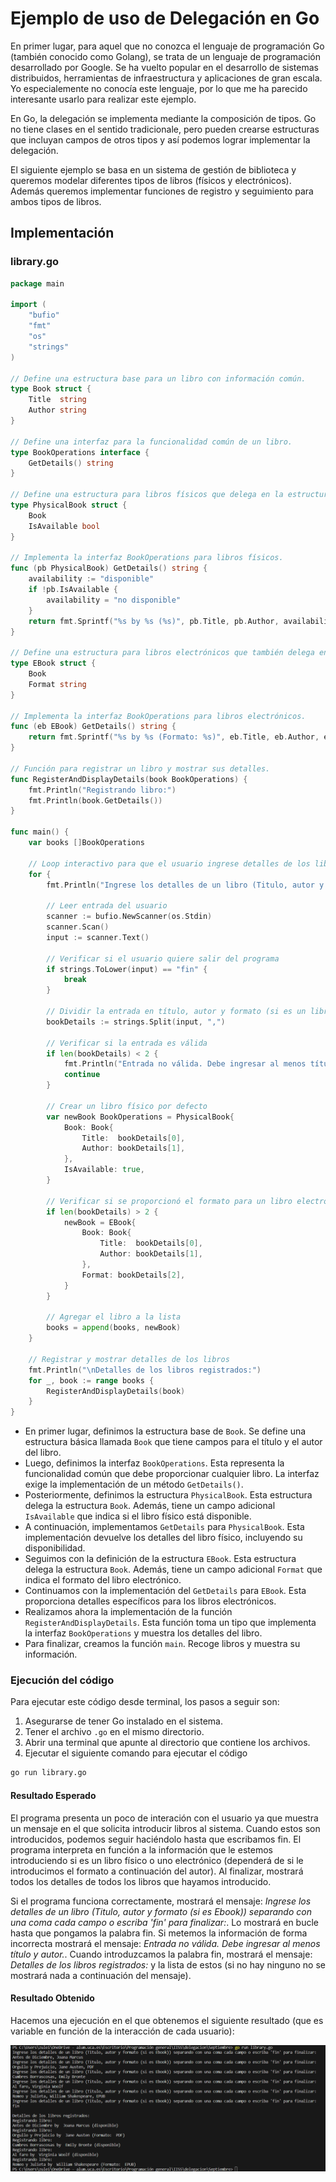 # Ejemplo de uso de Delegación en Go

En primer lugar, para aquel que no conozca el lenguaje de programación Go (también conocido como Golang), se trata de un lenguaje de programación desarrollado por Google. Se ha vuelto popular en el desarrollo de sistemas distribuidos, herramientas de infraestructura y aplicaciones de gran escala. Yo especialemente no conocía este lenguaje, por lo que me ha parecido interesante usarlo para realizar este ejemplo.


En Go, la delegación se implementa mediante la composición de tipos. Go no tiene clases en el sentido tradicionale, pero pueden crearse estructuras que incluyan campos de otros tipos y así podemos lograr implementar la delegación.


El siguiente ejemplo se basa en un sistema de gestión de biblioteca y queremos modelar diferentes tipos de libros (físicos y electrónicos). Además queremos implementar funciones de registro y seguimiento para ambos tipos de libros.


## Implementación

### library.go
```go
package main

import (
	"bufio"
	"fmt"
	"os"
	"strings"
)

// Define una estructura base para un libro con información común.
type Book struct {
	Title  string
	Author string
}

// Define una interfaz para la funcionalidad común de un libro.
type BookOperations interface {
	GetDetails() string
}

// Define una estructura para libros físicos que delega en la estructura base Book.
type PhysicalBook struct {
	Book
	IsAvailable bool
}

// Implementa la interfaz BookOperations para libros físicos.
func (pb PhysicalBook) GetDetails() string {
	availability := "disponible"
	if !pb.IsAvailable {
		availability = "no disponible"
	}
	return fmt.Sprintf("%s by %s (%s)", pb.Title, pb.Author, availability)
}

// Define una estructura para libros electrónicos que también delega en la estructura base Book.
type EBook struct {
	Book
	Format string
}

// Implementa la interfaz BookOperations para libros electrónicos.
func (eb EBook) GetDetails() string {
	return fmt.Sprintf("%s by %s (Formato: %s)", eb.Title, eb.Author, eb.Format)
}

// Función para registrar un libro y mostrar sus detalles.
func RegisterAndDisplayDetails(book BookOperations) {
	fmt.Println("Registrando libro:")
	fmt.Println(book.GetDetails())
}

func main() {
	var books []BookOperations

	// Loop interactivo para que el usuario ingrese detalles de los libros
	for {
		fmt.Println("Ingrese los detalles de un libro (Titulo, autor y formato (si es Ebook)) separando con una coma cada campo o escriba 'fin' para finalizar:")

		// Leer entrada del usuario
		scanner := bufio.NewScanner(os.Stdin)
		scanner.Scan()
		input := scanner.Text()

		// Verificar si el usuario quiere salir del programa
		if strings.ToLower(input) == "fin" {
			break
		}

		// Dividir la entrada en título, autor y formato (si es un libro electrónico)
		bookDetails := strings.Split(input, ",")

		// Verificar si la entrada es válida
		if len(bookDetails) < 2 {
			fmt.Println("Entrada no válida. Debe ingresar al menos título y autor.")
			continue
		}

		// Crear un libro físico por defecto
		var newBook BookOperations = PhysicalBook{
			Book: Book{
				Title:  bookDetails[0],
				Author: bookDetails[1],
			},
			IsAvailable: true,
		}

		// Verificar si se proporcionó el formato para un libro electrónico
		if len(bookDetails) > 2 {
			newBook = EBook{
				Book: Book{
					Title:  bookDetails[0],
					Author: bookDetails[1],
				},
				Format: bookDetails[2],
			}
		}

		// Agregar el libro a la lista
		books = append(books, newBook)
	}

	// Registrar y mostrar detalles de los libros
	fmt.Println("\nDetalles de los libros registrados:")
	for _, book := range books {
		RegisterAndDisplayDetails(book)
	}
}

```


* En primer lugar, definimos la estructura base de `Book`. Se define una estructura básica llamada `Book` que tiene campos para el título y el autor del libro.
* Luego, definimos la interfaz `BookOperations`. Esta representa la funcionalidad común que debe proporcionar cualquier libro. La interfaz exige la implementación de un método `GetDetails()`.
* Posteriormente, definimos la estructura `PhysicalBook`. Esta estructura delega la estructura `Book`. Además, tiene un campo adicional `IsAvailable` que indica si el libro físico está disponible.
* A continuación, implementamos `GetDetails` para `PhysicalBook`. Esta implementación devuelve los detalles del libro físico, incluyendo su disponibilidad.
* Seguimos con la definición de la estructura `EBook`. Esta estructura delega la estructura `Book`. Además, tiene un campo adicional `Format` que indica el formato del libro electrónico.
* Continuamos con la implementación del `GetDetails` para `EBook`. Esta proporciona detalles específicos para los libros electrónicos.
* Realizamos ahora la implementación de la función `RegisterAndDisplayDetails`. Esta función toma un tipo que implementa la interfaz `BookOperations` y muestra los detalles del libro.
* Para finalizar, creamos la función `main`. Recoge libros y muestra su información.


### Ejecución del código
Para ejecutar este código desde terminal, los pasos a seguir son:
1. Asegurarse de tener Go instalado en el sistema.
2. Tener el archivo `.go` en el mismo directorio.
3. Abrir una terminal que apunte al directorio que contiene los archivos.
4. Ejecutar el siguiente comando para ejecutar el código
```bash
go run library.go
```

#### Resultado Esperado

El programa presenta un poco de interación con el usuario ya que muestra un mensaje en el que solicita introducir libros al sistema. Cuando estos son introducidos, podemos seguir haciéndolo hasta que escribamos fin. El programa interpreta en función a la información que le estemos introduciendo si es un libro físico o uno electrónico (dependerá de si le introducimos el formato a continuación del autor). Al finalizar, mostrará todos los detalles de todos los libros que hayamos introducido.


Si el programa funciona correctamente, mostrará el mensaje: *Ingrese los detalles de un libro (Titulo, autor y formato (si es Ebook)) separando con una coma cada campo o escriba 'fin' para finalizar:*. Lo mostrará en bucle hasta que pongamos la palabra fin. Si metemos la información de forma incorrecta mostrará el mensaje: *Entrada no válida. Debe ingresar al menos título y autor.*. Cuando introduzcamos la palabra fin, mostrará el mensaje: *Detalles de los libros registrados:* y la lista de estos (si no hay ninguno no se mostrará nada a continuación del mensaje).

#### Resultado Obtenido

Hacemos una ejecución en el que obtenemos el siguiente resultado (que es variable en función de la interacción de cada usuario):

![Resultado de la ejecución del ejemplo](Resultado.png "Resultado")
